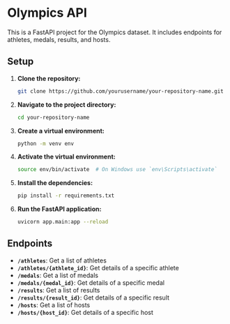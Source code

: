 # Olympics API

This is a FastAPI project for the Olympics dataset. It includes endpoints for athletes, medals, results, and hosts.

## Setup

1. **Clone the repository:**
    ```bash
    git clone https://github.com/yourusername/your-repository-name.git
    ```

2. **Navigate to the project directory:**
    ```bash
    cd your-repository-name
    ```

3. **Create a virtual environment:**
    ```bash
    python -m venv env
    ```

4. **Activate the virtual environment:**
    ```bash
    source env/bin/activate  # On Windows use `env\Scripts\activate`
    ```

5. **Install the dependencies:**
    ```bash
    pip install -r requirements.txt
    ```

6. **Run the FastAPI application:**
    ```bash
    uvicorn app.main:app --reload
    ```

## Endpoints

- **`/athletes`**: Get a list of athletes
- **`/athletes/{athlete_id}`**: Get details of a specific athlete
- **`/medals`**: Get a list of medals
- **`/medals/{medal_id}`**: Get details of a specific medal
- **`/results`**: Get a list of results
- **`/results/{result_id}`**: Get details of a specific result
- **`/hosts`**: Get a list of hosts
- **`/hosts/{host_id}`**: Get details of a specific host
